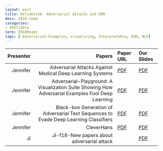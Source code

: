 ```yaml
---
layout: post
title: Reliable18- Adversarial Attacks and DNN 
desc: 2018-team
categories:
- 3Reliable
term: 2018Reads
tags: [ Adversarial-Examples, visualizing, Interpretable, EHR, NLP]
---
```



| Presenter | Papers | Paper URL| Our Slides |
| -----: | ---------------------------: | :----- | :----- |
| Jennifer |  Adversarial Attacks Against Medical Deep Learning Systems | [PDF](https://arxiv.org/abs/1804.05296)  |  [PDF]({{site.baseurl}}/MoreTalksTeam18/Jennifer18-AdversarialAttacksAgainstMedicalDeepLearningSystems.pdf) | 
| Jennifer |  Adversarial-Playground: A Visualization Suite Showing How Adversarial Examples Fool Deep Learning | [PDF](https://arxiv.org/abs/1708.00807) |  [PDF]({{site.baseurl}}/MoreTalksTeam18/Jennifer18-AdversarialPlayground.pdf) | 
| Jennifer | Black-box Generation of Adversarial Text Sequences to Evade Deep Learning Classifiers | [PDF](https://arxiv.org/abs/1801.04354) |  [PDF]({{site.baseurl}}/MoreTalksTeam18/Jennifer18-Black-boxDeepWordbug.pdf) | 
| Jennifer |  CleverHans | [PDF](https://cleverhans.readthedocs.io/en/latest/) |  [PDF]({{site.baseurl}}/MoreTalksTeam18/Jennifer18-CleverHans.pdf) | 
| Ji | Ji-f18-New papers about adversarial attack | | [PDF]({{site.baseurl}}/MoreTalksTeam18/Ji-f18-NewAEs.pdf) | 

